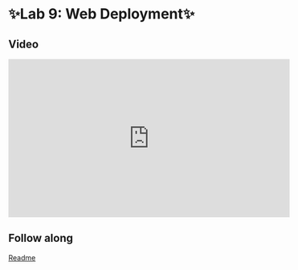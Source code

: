 # ✨Lab 9: Web Deployment✨

## Video

<iframe width="560" height="315" src="https://www.youtube.com/embed/quHUi1ENImI" frameborder="0" allow="accelerometer; autoplay; clipboard-write; encrypted-media; gyroscope; picture-in-picture" allowfullscreen></iframe>

## Follow along

[Readme](https://github.com/full-stack-deep-learning/fsdl-text-recognizer-2021-labs/tree/main/lab9#readme)

